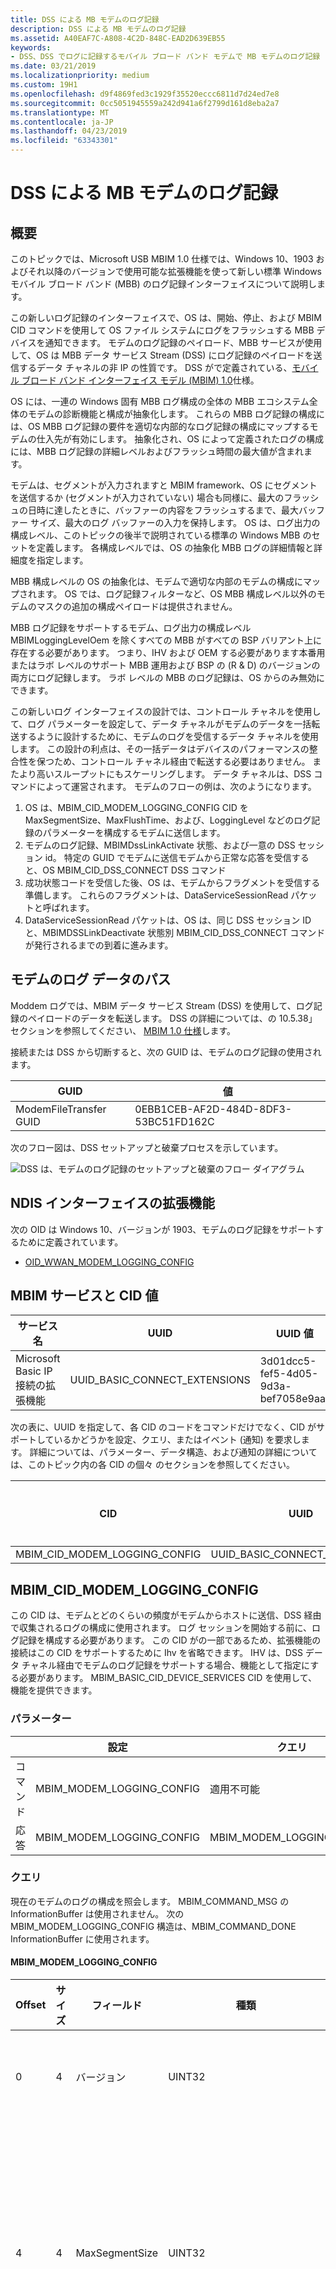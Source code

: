 ```yaml
---
title: DSS による MB モデムのログ記録
description: DSS による MB モデムのログ記録
ms.assetid: A40EAF7C-A808-4C2D-848C-EAD2D639EB55
keywords:
- DSS、DSS でログに記録するモバイル ブロード バンド モデムで MB モデムのログ記録
ms.date: 03/21/2019
ms.localizationpriority: medium
ms.custom: 19H1
ms.openlocfilehash: d9f4869fed3c1929f35520eccc6811d7d24ed7e8
ms.sourcegitcommit: 0cc5051945559a242d941a6f2799d161d8eba2a7
ms.translationtype: MT
ms.contentlocale: ja-JP
ms.lasthandoff: 04/23/2019
ms.locfileid: "63343301"
---
```

# <a name="mb-modem-logging-with-dss"></a>DSS による MB モデムのログ記録

## <a name="overview"></a>概要

このトピックでは、Microsoft USB MBIM 1.0 仕様では、Windows 10、1903 およびそれ以降のバージョンで使用可能な拡張機能を使って新しい標準 Windows モバイル ブロード バンド (MBB) のログ記録インターフェイスについて説明します。 

この新しいログ記録のインターフェイスで、OS は、開始、停止、および MBIM CID コマンドを使用して OS ファイル システムにログをフラッシュする MBB デバイスを通知できます。 モデムのログ記録のペイロード、MBB サービスが使用して、OS は MBB データ サービス Stream (DSS) にログ記録のペイロードを送信するデータ チャネルの非 IP の性質です。 DSS がで定義されている、[モバイル ブロード バンド インターフェイス モデル (MBIM) 1.0](https://www.usb.org/sites/default/files/MBIM10Errata1_073013.zip)仕様。 

OS には、一連の Windows 固有 MBB ログ構成の全体の MBB エコシステム全体のモデムの診断機能と構成が抽象化します。 これらの MBB ログ記録の構成には、OS MBB ログ記録の要件を適切な内部的なログ記録の構成にマップするモデムの仕入先が有効にします。 抽象化され、OS によって定義されたログの構成には、MBB ログ記録の詳細レベルおよびフラッシュ時間の最大値が含まれます。 

モデムは、セグメントが入力されますと MBIM framework、OS にセグメントを送信するか (セグメントが入力されていない) 場合も同様に、最大のフラッシュの日時に達したときに、バッファーの内容をフラッシュするまで、最大バッファー サイズ、最大のログ バッファーの入力を保持します。 OS は、ログ出力の構成レベル、このトピックの後半で説明されている標準の Windows MBB のセットを定義します。 各構成レベルでは、OS の抽象化 MBB ログの詳細情報と詳細度を指定します。

MBB 構成レベルの OS の抽象化は、モデムで適切な内部のモデムの構成にマップされます。 OS では、ログ記録フィルターなど、OS MBB 構成レベル以外のモデムのマスクの追加の構成ペイロードは提供されません。 

MBB ログ記録をサポートするモデム、ログ出力の構成レベル MBIMLoggingLevelOem を除くすべての MBB がすべての BSP バリアント上に存在する必要があります。 つまり、IHV および OEM する必要があります本番用またはラボ レベルのサポート MBB 運用および BSP の (R & D) のバージョンの両方にログ記録します。 ラボ レベルの MBB のログ記録は、OS からのみ無効にできます。

この新しいログ インターフェイスの設計では、コントロール チャネルを使用して、ログ パラメーターを設定して、データ チャネルがモデムのデータを一括転送するように設計するために、モデムのログを受信するデータ チャネルを使用します。 この設計の利点は、その一括データはデバイスのパフォーマンスの整合性を保つため、コントロール チャネル経由で転送する必要はありません。 またより高いスループットにもスケーリングします。 データ チャネルは、DSS コマンドによって運営されます。 モデムのフローの例は、次のようになります。

1. OS は、MBIM_CID_MODEM_LOGGING_CONFIG CID を MaxSegmentSize、MaxFlushTime、および、LoggingLevel などのログ記録のパラメーターを構成するモデムに送信します。
2. モデムのログ記録、MBIMDssLinkActivate 状態、および一意の DSS セッション id。 特定の GUID でモデムに送信モデムから正常な応答を受信すると、OS MBIM_CID_DSS_CONNECT DSS コマンド
3. 成功状態コードを受信した後、OS は、モデムからフラグメントを受信する準備します。 これらのフラグメントは、DataServiceSessionRead パケットと呼ばれます。
4. DataServiceSessionRead パケットは、OS は、同じ DSS セッション ID と、MBIMDSSLinkDeactivate 状態別 MBIM_CID_DSS_CONNECT コマンドが発行されるまでの到着に進みます。

## <a name="modem-logging-data-path"></a>モデムのログ データのパス

Moddem ログでは、MBIM データ サービス Stream (DSS) を使用して、ログ記録のペイロードのデータを転送します。 DSS の詳細については、の 10.5.38」セクションを参照してください、 [MBIM 1.0 仕様](https://www.usb.org/sites/default/files/MBIM10Errata1_073013.zip)します。 

接続または DSS から切断すると、次の GUID は、モデムのログ記録の使用されます。

| GUID | 値 |
| --- | --- |
| ModemFileTransfer GUID | 0EBB1CEB-AF2D-484D-8DF3-53BC51FD162C |

次のフロー図は、DSS セットアップと破棄プロセスを示しています。

![DSS は、モデムのログ記録のセットアップと破棄のフロー ダイアグラム](images/mb-modem-logging-dss-flow.png "DSS モデムのログ記録のセットアップと破棄のフロー図。")

## <a name="ndis-interface-extension"></a>NDIS インターフェイスの拡張機能

次の OID は Windows 10、バージョンが 1903、モデムのログ記録をサポートするために定義されています。

- [OID_WWAN_MODEM_LOGGING_CONFIG](oid-wwan-modem-logging-config.md)

## <a name="mbim-service-and-cid-values"></a>MBIM サービスと CID 値

| サービス名 | UUID | UUID 値 |
| --- | --- | --- |
| Microsoft Basic IP 接続の拡張機能 | UUID_BASIC_CONNECT_EXTENSIONS | 3d01dcc5-fef5-4d05-9d3a-bef7058e9aaf |

次の表に、UUID を指定して、各 CID のコードをコマンドだけでなく、CID がサポートしているかどうかを設定、クエリ、またはイベント (通知) を要求します。 詳細については、パラメーター、データ構造、および通知の詳細については、このトピック内の各 CID の個々 のセクションを参照してください。 

| CID | UUID | コマンド コード | 設定 | クエリ | 通知 |
| --- | --- | --- | --- | --- | --- |
| MBIM_CID_MODEM_LOGGING_CONFIG | UUID_BASIC_CONNECT_EXTENSIONS | TBD | Y | Y | Y |

## <a name="mbimcidmodemloggingconfig"></a>MBIM_CID_MODEM_LOGGING_CONFIG

この CID は、モデムとどのくらいの頻度がモデムからホストに送信、DSS 経由で収集されるログの構成に使用されます。 ログ セッションを開始する前に、ログ記録を構成する必要があります。 この CID がの一部であるため、拡張機能の接続はこの CID をサポートするために Ihv を省略できます。 IHV は、DSS データ チャネル経由でモデムのログ記録をサポートする場合、機能として指定にする必要があります。 MBIM_BASIC_CID_DEVICE_SERVICES CID を使用して、機能を提供できます。

### <a name="parameters"></a>パラメーター

|  | 設定 | クエリ | 通知 |
| --- | --- | --- | --- |
| コマンド | MBIM_MODEM_LOGGING_CONFIG | 適用不可能 | 該当なし |
| 応答 | MBIM_MODEM_LOGGING_CONFIG | MBIM_MODEM_LOGGING_CONFIG | MBIM_MODEM_LOGGING_CONFIG |

### <a name="query"></a>クエリ

現在のモデムのログの構成を照会します。 MBIM_COMMAND_MSG の InformationBuffer は使用されません。 次の MBIM_MODEM_LOGGING_CONFIG 構造は、MBIM_COMMAND_DONE InformationBuffer に使用されます。

#### <a name="mbimmodemloggingconfig"></a>MBIM_MODEM_LOGGING_CONFIG

| Offset | サイズ | フィールド | 種類 | 説明 |
| --- | --- | --- | --- | --- |
| 0 | 4 | バージョン | UINT32 | この構造体のバージョン番号。 このフィールドを設定する必要があります**1**この構造体のバージョン 1。 |
| 4 | 4 | MaxSegmentSize | UINT32 | モデムが送信される各フラグメントをキロバイト単位では、セグメントのサイズを指定します。 デバイス サービス コマンドのモデムがサポートされている最大のフラグメント サイズが設定された値を超えている場合、この値は、サポートされているセグメントの最大サイズに設定されます。 |
| 8 | 4 | MaxFlushTime | UINT32 | 最大の時刻を示す時間 (ミリ秒単位)、ログのフラグメントを送信する前に、モデムが待機します。 収集されたログに到達しない場合**MaxSegmentSize**内、 **MaxFlushTime**期間のサイズに関係なくログ フラグメントを送信し、ログの最後のフラグメントが送信されるためです。 ログ データがない場合は、通知は送信されません。 デバイスは、短期間のフラッシュを処理できない場合、デバイスは、応答で処理できる時刻を返します。 クエリまたはセットへの応答が含まれていますが、現在構成されている**MaxFlushTime**します。 |
| 12 | 4 | LevelConfig | MBIM_LOGGING_LEVEL_CONFIG | ログの収集対象のレベルを構成します。 クエリまたはセットへの応答が含まれていますが、現在構成されている**LevelConfig**します。 |

> [!NOTE]
> モデムに、要求された OS にログ データを提供することがない場合**MaxSegmentSize**と**MaxFlushTimer**、これらのパラメーターの独自の値を選択し、セットの応答として OS の更新、または要請されていないイベントです。 場合、OS の動作は変更されません**MaxSegmentSize**または**MaxFlushTimer**に関係なくデータ パケットを受信し、それらをファイルにダンプを変更します。

次の MBIM_LOGGING_LEVEL_CONFIG 列挙型は、前述の MBIM_MODEM_LOGGING_CONFIG 構造で使用されます。

| 種類 | Value | 説明 |
| --- | --- | --- |
| MBIMLoggingLevelProd | 0 | 製品版または運用環境の作成からのテレメトリの収集対象としています。 結果のログは capsule 規模にする必要があり、キーのモデムまたは MBB 状態または失敗の情報のみが含まれています。 |
| MBIMLoggingLevelLabVerbose | 1 | 成熟度を MBB 製品の開発を対象としています。 モデムの詳細のフルスタック キャプチャします。 結果として得られるモデム キャプチャには、IHV を再生し、ログの中に、キャプチャを完全に回復が有効にする必要があります。 |
| MBIMLoggingLevelLabMedium | 2 | 検証およびフィールドが相対の成熟度や安定性と MBB 製品のテストの対象としています。 詳細と詳細度のレベルでは、ほとんどの MBB 障害のトリアージを IHV エンジニアのための十分なデータ ポイントを提供します。 |
| MBIMLoggingLevelLabLow | 3 | 自己ホスト レベルのログ記録の対象としています。 フル スタックのキャプチャのモデムの概要レベルのキャプチャ。 モデムの状態と OS の相互作用を強調表示のレベルの理解を有効にします。 |
| MBIMLoggingLevelOem | 4 | OEM および IHV は内部使用に予約されています。 |

### <a name="set"></a>Set

Set コマンドは、レベル、セグメントのサイズとフラッシュする最大時間をモデムのログ記録を構成する設定に使用されます。 MBIM_MODEM_LOGGING_CONFIG 構造体は、InformationBuffer で使用されます。

### <a name="response"></a>応答

MBIM_COMMAND_DONE で InformationBuffer には MBIM_MODEM_LOGGING_CONFIG 構造体が含まれています。

### <a name="unsolicited-events"></a>要請されていないイベント

要請されていないイベントは、モデムが内部変更について、OS に通知する必要があるシナリオでサポートされます。 現時点では、Windows 10、バージョンが 1903 年でこれらのシナリオは発生しません。

### <a name="status-codes"></a>状態コード

この CID がのみの 9.4. 5. のセクションで定義された汎用的なステータス コードを使用して、 [MBIM 仕様リビジョン 1.0](https://www.usb.org/sites/default/files/MBIM10Errata1_073013.zip)します。

## <a name="dss-session-behavior-during-inactivity"></a>非アクティブ時の DSS セッションの動作

次の表では、非アクティブのさまざまな段階で DSS セッションの動作方法について説明します。

| シナリオ | DSS セッションの状態 |
| --- | --- |
| システム スリープ、モデム専用のスリープ状態、リセット、および回復 | DSS セッションが開かれたまま |
| システムのシャット ダウン、再起動、休止状態 | DSS セッション終了済み |
